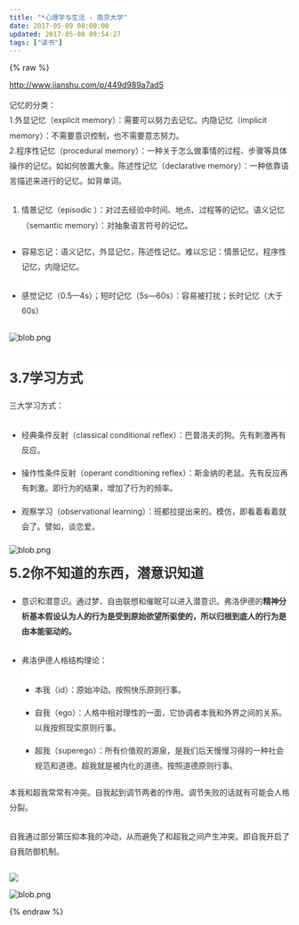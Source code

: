 ```yaml
---
title: "*心理学与生活 - 南京大学"
date: 2017-05-09 08:00:00
updated: 2017-05-08 09:54:27
tags: ["读书"]
---
```

{% raw %}
<p><a href="http://www.jianshu.com/p/449d989a7ad5" _src="http://www.jianshu.com/p/449d989a7ad5">http://www.jianshu.com/p/449d989a7ad5</a> </p><p style="box-sizing: border-box; margin-top: 0px; margin-bottom: 25px; word-break: break-word; color: rgb(47, 47, 47); font-family: -apple-system, &#39;SF UI Text&#39;, Arial, &#39;PingFang SC&#39;, &#39;Hiragino Sans GB&#39;, &#39;Microsoft YaHei&#39;, &#39;WenQuanYi Micro Hei&#39;, sans-serif; line-height: 27.2px; white-space: normal; background-color: rgb(255, 255, 255);">记忆的分类：<br style="box-sizing: border-box;"/>1.外显记忆（explicit memory）：需要可以努力去记忆。内隐记忆（implicit memory）：不需要意识控制，也不需要意志努力。<br style="box-sizing: border-box;"/>2.程序性记忆（procedural memory）：一种关于怎么做事情的过程、步骤等具体操作的记忆。如如何放置大象。陈述性记忆（declarative memory）：一种依靠语言描述来进行的记忆。如背单词。</p><ol style="box-sizing: border-box; margin-bottom: 20px; word-break: break-word; padding: 0px; margin-left: 22px; color: rgb(47, 47, 47); font-family: -apple-system, &#39;SF UI Text&#39;, Arial, &#39;PingFang SC&#39;, &#39;Hiragino Sans GB&#39;, &#39;Microsoft YaHei&#39;, &#39;WenQuanYi Micro Hei&#39;, sans-serif; line-height: 27.2px; white-space: normal; background-color: rgb(255, 255, 255);" class=" list-paddingleft-2"><li><p>情景记忆（episodic ）：对过去经验中时间、地点、过程等的记忆。语义记忆（semantic memory）：对抽象语言符号的记忆。</p></li></ol><ul style="box-sizing: border-box; margin-bottom: 20px; padding: 0px; word-break: break-word; margin-left: 22px; color: rgb(47, 47, 47); font-family: -apple-system, &#39;SF UI Text&#39;, Arial, &#39;PingFang SC&#39;, &#39;Hiragino Sans GB&#39;, &#39;Microsoft YaHei&#39;, &#39;WenQuanYi Micro Hei&#39;, sans-serif; line-height: 27.2px; white-space: normal; background-color: rgb(255, 255, 255);" class=" list-paddingleft-2"><li><p style="box-sizing: border-box; margin-top: 0px; margin-bottom: 25px; word-break: break-word; overflow: visible;">容易忘记：语义记忆，外显记忆，陈述性记忆。难以忘记：情景记忆，程序性记忆，内隐记忆。</p></li><li><p style="box-sizing: border-box; margin-top: 0px; margin-bottom: 25px; word-break: break-word; overflow: visible;">感觉记忆（0.5—4s）；短时记忆（5s—60s）：容易被打扰；长时记忆（大于60s）</p></li></ul><p><img src="/uploads/ueditor/php/upload/image/20170508/1494208289.png" title="1494208289.png" alt="blob.png"/></p><p><br/></p><h2 style="box-sizing: border-box; font-family: -apple-system, &#39;SF UI Text&#39;, Arial, &#39;PingFang SC&#39;, &#39;Hiragino Sans GB&#39;, &#39;Microsoft YaHei&#39;, &#39;WenQuanYi Micro Hei&#39;, sans-serif; line-height: 1.7; color: rgb(47, 47, 47); margin: 0px 0px 15px; font-size: 24px; text-rendering: optimizeLegibility; white-space: normal; background-color: rgb(255, 255, 255);">3.7学习方式</h2><p style="box-sizing: border-box; margin-top: 0px; margin-bottom: 25px; word-break: break-word; color: rgb(47, 47, 47); font-family: -apple-system, &#39;SF UI Text&#39;, Arial, &#39;PingFang SC&#39;, &#39;Hiragino Sans GB&#39;, &#39;Microsoft YaHei&#39;, &#39;WenQuanYi Micro Hei&#39;, sans-serif; line-height: 27.2px; white-space: normal; background-color: rgb(255, 255, 255);">三大学习方式：</p><ul style="box-sizing: border-box; margin-bottom: 20px; padding: 0px; word-break: break-word; margin-left: 22px; color: rgb(47, 47, 47); font-family: -apple-system, &#39;SF UI Text&#39;, Arial, &#39;PingFang SC&#39;, &#39;Hiragino Sans GB&#39;, &#39;Microsoft YaHei&#39;, &#39;WenQuanYi Micro Hei&#39;, sans-serif; line-height: 27.2px; white-space: normal; background-color: rgb(255, 255, 255);" class=" list-paddingleft-2"><li><p>经典条件反射（classical conditional reflex）：巴普洛夫的狗。先有刺激再有反应。</p></li><li><p>操作性条件反射（operant conditioning reflex）：斯金纳的老鼠。先有反应再有刺激。即行为的结果，增加了行为的频率。</p></li><li><p>观察学习（observational learning）：班都拉提出来的。模仿，即看着看着就会了。譬如，谈恋爱。</p></li></ul><p><img src="/uploads/ueditor/php/upload/image/20170508/1494208358.png" title="1494208358.png" alt="blob.png"/></p><h2 style="box-sizing: border-box; font-family: -apple-system, &#39;SF UI Text&#39;, Arial, &#39;PingFang SC&#39;, &#39;Hiragino Sans GB&#39;, &#39;Microsoft YaHei&#39;, &#39;WenQuanYi Micro Hei&#39;, sans-serif; line-height: 1.7; color: rgb(47, 47, 47); margin: 0px 0px 15px; font-size: 24px; text-rendering: optimizeLegibility; white-space: normal; background-color: rgb(255, 255, 255);">5.2你不知道的东西，潜意识知道</h2><ul style="box-sizing: border-box; margin-bottom: 20px; padding: 0px; word-break: break-word; margin-left: 22px; color: rgb(47, 47, 47); font-family: -apple-system, &#39;SF UI Text&#39;, Arial, &#39;PingFang SC&#39;, &#39;Hiragino Sans GB&#39;, &#39;Microsoft YaHei&#39;, &#39;WenQuanYi Micro Hei&#39;, sans-serif; line-height: 27.2px; white-space: normal; background-color: rgb(255, 255, 255);" class=" list-paddingleft-2"><li><p style="box-sizing: border-box; margin-top: 0px; margin-bottom: 25px; word-break: break-word; overflow: visible;">意识和潜意识。通过梦、自由联想和催眠可以进入潜意识。弗洛伊德的<span style="box-sizing: border-box; font-weight: 700;">精神分析基本假设认为人的行为是受到原始欲望所驱使的，所以归根到底人的行为是由本能驱动的。</span></p></li><li><p style="box-sizing: border-box; margin-top: 0px; margin-bottom: 25px; word-break: break-word; overflow: visible;">弗洛伊德人格结构理论：</p></li><ul style="list-style-type: square;" class=" list-paddingleft-2"><li><p>本我（id）：原始冲动。按照快乐原则行事。</p></li><li><p>自我（ego）：人格中相对理性的一面，它协调者本我和外界之间的关系。以我按照现实原则行事。</p></li><li><p>超我（superego）：所有价值观的源泉，是我们后天慢慢习得的一种社会规范和道德。超我就是被内化的道德。按照道德原则行事。</p></li></ul></ul><p style="box-sizing: border-box; margin-top: 0px; margin-bottom: 25px; word-break: break-word; color: rgb(47, 47, 47); font-family: -apple-system, &#39;SF UI Text&#39;, Arial, &#39;PingFang SC&#39;, &#39;Hiragino Sans GB&#39;, &#39;Microsoft YaHei&#39;, &#39;WenQuanYi Micro Hei&#39;, sans-serif; line-height: 27.2px; white-space: normal; background-color: rgb(255, 255, 255);">本我和超我常常有冲突。自我起到调节两者的作用。调节失败的话就有可能会人格分裂。</p><p style="box-sizing: border-box; margin-top: 0px; margin-bottom: 25px; word-break: break-word; color: rgb(47, 47, 47); font-family: -apple-system, &#39;SF UI Text&#39;, Arial, &#39;PingFang SC&#39;, &#39;Hiragino Sans GB&#39;, &#39;Microsoft YaHei&#39;, &#39;WenQuanYi Micro Hei&#39;, sans-serif; line-height: 27.2px; white-space: normal; background-color: rgb(255, 255, 255);">自我通过部分第压抑本我的冲动，从而避免了和超我之间产生冲突。即自我开启了自我防御机制。</p><p><img src="/uploads/ueditor/php/upload/image/20170508/1494208396.jpg" style="box-sizing: border-box; border: 0px; vertical-align: middle; max-width: 100%; height: auto; cursor: zoom-in; transition: all 0.25s ease-in-out;"/></p><p><img src="/uploads/ueditor/php/upload/image/20170508/1494208465.png" title="1494208465.png" alt="blob.png"/></p>
{% endraw %}
